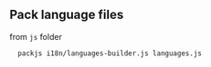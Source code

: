 ## Pack language files

from `js` folder

```bash
  packjs i18n/languages-builder.js languages.js
```